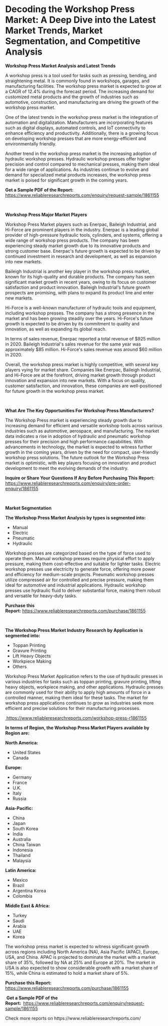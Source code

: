 <p><h1>Decoding the Workshop Press Market: A Deep Dive into the Latest Market Trends, Market Segmentation, and Competitive Analysis</h1></p><p><strong>Workshop Press Market Analysis and Latest Trends</strong></p>
<p><p>A workshop press is a tool used for tasks such as pressing, bending, and straightening metal. It is commonly found in workshops, garages, and manufacturing facilities. The workshop press market is expected to grow at a CAGR of 12.4% during the forecast period. The increasing demand for customized metal products and the growth of industries such as automotive, construction, and manufacturing are driving the growth of the workshop press market.</p><p>One of the latest trends in the workshop press market is the integration of automation and digitalization. Manufacturers are incorporating features such as digital displays, automated controls, and IoT connectivity to enhance efficiency and productivity. Additionally, there is a growing focus on developing workshop presses that are more energy-efficient and environmentally friendly.</p><p>Another trend in the workshop press market is the increasing adoption of hydraulic workshop presses. Hydraulic workshop presses offer higher precision and control compared to mechanical presses, making them ideal for a wide range of applications. As industries continue to evolve and demand for specialized metal products increases, the workshop press market is poised for significant growth in the coming years.</p></p>
<p><strong>Get a Sample PDF of the Report:&nbsp;</strong> <a href="https://www.reliableresearchreports.com/enquiry/request-sample/1861155">https://www.reliableresearchreports.com/enquiry/request-sample/1861155</a></p>
<p>&nbsp;</p>
<p><strong>Workshop Press Major Market Players</strong></p>
<p><p>Workshop Press Market players such as Enerpac, Baileigh Industrial, and Hi-Force are prominent players in the industry. Enerpac is a leading global provider of high-pressure hydraulic tools, cylinders, and systems, offering a wide range of workshop press products. The company has been experiencing steady market growth due to its innovative products and strong customer base. Enerpac's future growth is expected to be driven by continued investment in research and development, as well as expansion into new markets.</p><p>Baileigh Industrial is another key player in the workshop press market, known for its high-quality and durable products. The company has seen significant market growth in recent years, owing to its focus on customer satisfaction and product innovation. Baileigh Industrial's future growth prospects are promising, with plans to expand its product line and enter new markets.</p><p>Hi-Force is a well-known manufacturer of hydraulic tools and equipment, including workshop presses. The company has a strong presence in the market and has been growing steadily over the years. Hi-Force's future growth is expected to be driven by its commitment to quality and innovation, as well as expanding its global reach.</p><p>In terms of sales revenue, Enerpac reported a total revenue of $925 million in 2020. Baileigh Industrial's sales revenue for the same year was approximately $85 million. Hi-Force's sales revenue was around $60 million in 2020.</p><p>Overall, the workshop press market is highly competitive, with several key players vying for market share. Companies like Enerpac, Baileigh Industrial, and Hi-Force are at the forefront, driving market growth through product innovation and expansion into new markets. With a focus on quality, customer satisfaction, and innovation, these companies are well-positioned for future growth in the workshop press market.</p></p>
<p>&nbsp;</p>
<p><strong>What Are The Key Opportunities For Workshop Press Manufacturers?</strong></p>
<p><p>The Workshop Press market is experiencing steady growth due to increasing demand for efficient and versatile workshop tools across various industries such as automotive, aerospace, and manufacturing. The market data indicates a rise in adoption of hydraulic and pneumatic workshop presses for their precision and high performance capabilities. With advancements in technology, the market is expected to witness further growth in the coming years, driven by the need for compact, user-friendly workshop press solutions. The future outlook for the Workshop Press market is optimistic, with key players focusing on innovation and product development to meet the evolving demands of the industry.</p></p>
<p><strong>Inquire or Share Your Questions If Any Before Purchasing This Report:</strong> <a href="https://www.reliableresearchreports.com/enquiry/pre-order-enquiry/1861155">https://www.reliableresearchreports.com/enquiry/pre-order-enquiry/1861155</a></p>
<p>&nbsp;</p>
<p><strong>Market Segmentation</strong></p>
<p><strong>The Workshop Press Market Analysis by types is segmented into:</strong></p>
<p><ul><li>Manual</li><li>Electric</li><li>Pneumatic</li><li>Hydraulic</li></ul></p>
<p><p>Workshop presses are categorized based on the type of force used to operate them. Manual workshop presses require physical effort to apply pressure, making them cost-effective and suitable for lighter tasks. Electric workshop presses use electricity to generate force, offering more power and efficiency for medium-scale projects. Pneumatic workshop presses utilize compressed air for controlled and precise pressure, making them ideal for automotive and industrial applications. Hydraulic workshop presses use hydraulic fluid to deliver substantial force, making them robust and versatile for heavy-duty tasks.</p></p>
<p><strong>Purchase this Report:&nbsp;</strong><a href="https://www.reliableresearchreports.com/purchase/1861155">https://www.reliableresearchreports.com/purchase/1861155</a></p>
<p>&nbsp;</p>
<p><strong>The Workshop Press Market Industry Research by Application is segmented into:</strong></p>
<p><ul><li>Toppan Printing</li><li>Gravure Printing</li><li>Lift Heavy Objects</li><li>Workpiece Making</li><li>Others</li></ul></p>
<p><p>Workshop Press Market Application refers to the use of hydraulic presses in various industries for tasks such as toppan printing, gravure printing, lifting heavy objects, workpiece making, and other applications. Hydraulic presses are commonly used for their ability to apply high amounts of force in a controlled manner, making them ideal for these tasks. The market for workshop press applications continues to grow as industries seek more efficient and precise solutions for their manufacturing processes.</p></p>
<p><a href="https://www.reliableresearchreports.com/workshop-press-r1861155">&nbsp;https://www.reliableresearchreports.com/workshop-press-r1861155</a></p>
<p><strong>In terms of Region, the Workshop Press Market Players available by Region are:</strong></p>
<p>
    <p> <strong> North America: </strong>
        <ul>
            <li>United States</li>
            <li>Canada</li>
        </ul>
        </p> 
    <p> <strong> Europe: </strong>
        <ul>
            <li>Germany</li>
            <li>France</li>
            <li>U.K.</li>
            <li>Italy</li>
            <li>Russia</li>
        </ul>
        </p> 
    <p> <strong> Asia-Pacific: </strong>
        <ul>
            <li>China</li>
            <li>Japan</li>
            <li>South Korea</li>
            <li>India</li>
            <li>Australia</li>
            <li>China Taiwan</li>
            <li>Indonesia</li>
            <li>Thailand</li>
            <li>Malaysia</li>
        </ul>
        </p> 
    <p> <strong> Latin America: </strong>
        <ul>
            <li>Mexico</li>
            <li>Brazil</li>
            <li>Argentina Korea</li>
            <li>Colombia</li>
        </ul>
        </p> 
    <p> <strong> Middle East & Africa: </strong>
        <ul>
            <li>Turkey</li>
            <li>Saudi</li>
            <li>Arabia</li>
            <li>UAE</li>
            <li>Korea</li>
        </ul>
    </p>
    </p>
<p><p>The workshop press market is expected to witness significant growth across regions including North America (NA), Asia Pacific (APAC), Europe, USA, and China. APAC is projected to dominate the market with a market share of 35%, followed by NA at 25% and Europe at 20%. The market in USA is also expected to show considerable growth with a market share of 15%, while China is estimated to hold a market share of 5%.</p></p>
<p><strong>Purchase this Report: </strong><a href="https://www.reliableresearchreports.com/purchase/1861155">https://www.reliableresearchreports.com/purchase/1861155</a></p>
<p>&nbsp;<strong>Get a Sample PDF of the Report:&nbsp;&nbsp;</strong><a href="https://www.reliableresearchreports.com/enquiry/request-sample/1861155">https://www.reliableresearchreports.com/enquiry/request-sample/1861155</a></p>
<p><strong></strong></p>
<p>Check more reports on https://www.reliableresearchreports.com/</p>